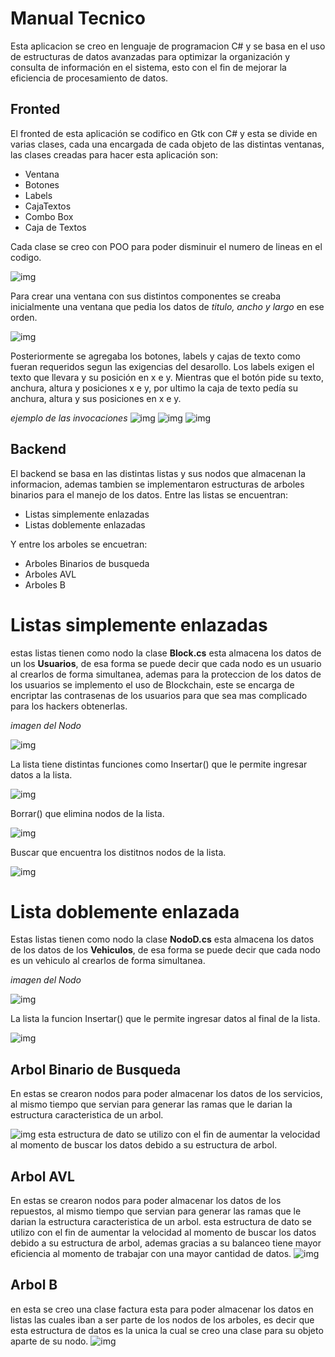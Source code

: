 # Manual Tecnico

Esta aplicacion se creo en lenguaje de programacion C# y se basa en el uso de estructuras de datos avanzadas
para optimizar la organización y consulta de información en el sistema, esto con el fin de mejorar la eficiencia de procesamiento de datos.

## Fronted
El fronted de esta aplicación se codifico en Gtk con C# y esta se divide en varias clases, cada una encargada de cada objeto de las distintas ventanas, las clases creadas para hacer esta aplicación son:
- Ventana
- Botones
- Labels
- CajaTextos
- Combo Box
- Caja de Textos
  
Cada clase se creo con POO para poder disminuir el numero de lineas en el codigo.

![img](imagenes/tec1.png)

Para crear una ventana con sus distintos componentes se creaba inicialmente una ventana que pedia los datos de *titulo, ancho y largo* en ese orden.

![img](imagenes/tec2.png)

Posteriormente se agregaba los botones, labels y cajas de texto como fueran requeridos segun las exigencias del desarollo. Los labels exigen el texto que llevara y su posición en x e y. Mientras que el botón pide su texto, anchura, altura y posiciones x e y, por ultimo la caja de texto pedía su anchura, altura y sus posiciones en x e y. 

*ejemplo de las invocaciones*
![img](imagenes/tec3.png)
![img](imagenes/tec4.png)
![img](imagenes/tec5.png)



## Backend

El backend se basa en las distintas listas y sus nodos que almacenan la informacion, ademas tambien se implementaron estructuras de arboles binarios para el manejo de los datos.
Entre las listas se encuentran:
- Listas simplemente enlazadas
- Listas doblemente enlazadas
  
 Y entre los arboles se encuetran:
 - Arboles Binarios de busqueda
 - Arboles AVL
 - Arboles B

# Listas simplemente enlazadas
estas listas tienen como nodo la clase **Block.cs** esta almacena los datos de un los **Usuarios**, de esa forma se puede decir que cada nodo es un usuario al crearlos de forma simultanea, ademas para la proteccion de los datos de los usuarios se implemento el uso de Blockchain, este se encarga de encriptar las contrasenas de los usuarios para que sea mas complicado para los hackers obtenerlas.

*imagen del Nodo*

![img](imagenes/nodos.png)



La lista tiene distintas funciones como Insertar() que le permite ingresar datos a la lista.

![img](imagenes/insertars.png)

Borrar() que elimina nodos de la lista. 

![img](imagenes/eliminars.png)

Buscar que encuentra los distitnos nodos de la lista.

![img](imagenes/buscars.png)

# Lista doblemente enlazada

Estas listas tienen como nodo la clase **NodoD.cs** esta almacena los datos de los datos de los **Vehiculos**, de esa forma se puede decir que cada nodo es un vehiculo al crearlos de forma simultanea.

*imagen del Nodo*

![img](imagenes/nodod.png)



La lista la funcion Insertar() que le permite ingresar datos al final de la lista.

![img](imagenes/insertard.png)


## Arbol Binario de Busqueda

En estas se crearon nodos para poder almacenar los datos de los servicios, al mismo tiempo que servian para generar las ramas que le darian la estructura caracteristica de un arbol.

![img](imagenes/nodobb.png)
esta estructura de dato se utilizo con el fin de aumentar la velocidad al momento de buscar los datos debido a su estructura de arbol.

## Arbol AVL
En estas se crearon nodos para poder almacenar los datos de los repuestos, al mismo tiempo que servian para generar las ramas que le darian la estructura caracteristica de un arbol.
esta estructura de dato se utilizo con el fin de aumentar la velocidad al momento de buscar los datos debido a su estructura de arbol, ademas gracias a su balanceo tiene mayor eficiencia al momento de trabajar con una mayor cantidad de datos.
![img](imagenes/nodoavl.png)
## Arbol B
en esta se creo una clase factura esta para poder almacenar los datos en listas las cuales iban a ser parte de los nodos de los arboles, es decir que esta estructura de datos es la unica la cual se creo una clase para su objeto aparte de su nodo.
![img](imagenes/nodob.png)

